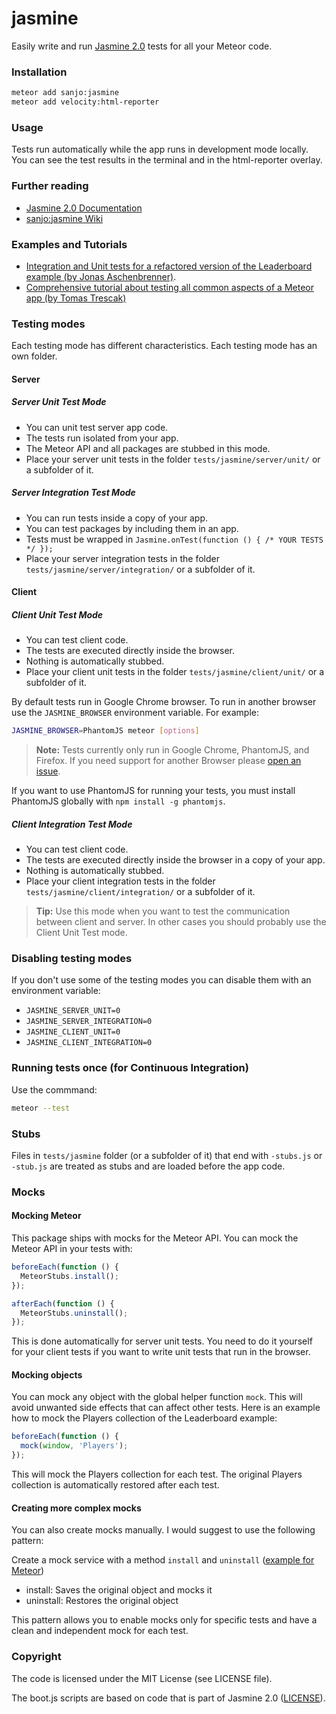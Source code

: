# jasmine

Easily write and run [Jasmine 2.0](http://jasmine.github.io/2.0/introduction.html) tests for all your Meteor code.

### Installation

```bash
meteor add sanjo:jasmine
meteor add velocity:html-reporter
```

### Usage

Tests run automatically while the app runs in development mode locally.
You can see the test results in the terminal and in the html-reporter overlay.

### Further reading

* [Jasmine 2.0 Documentation](http://jasmine.github.io/2.0/introduction.html)
* [sanjo:jasmine Wiki](https://github.com/Sanjo/meteor-jasmine/wiki)

### Examples and Tutorials

* [Integration and Unit tests for a refactored version of the Leaderboard example (by Jonas Aschenbrenner)](https://github.com/meteor-velocity/velocity-example/tree/jasmine-only/tests/jasmine/).
* [Comprehensive tutorial about testing all common aspects of a Meteor app (by Tomas Trescak)](http://doctorllama.wordpress.com/2014/09/22/bullet-proof-internationalised-meteor-applications-with-velocity-unit-testing-integration-testing-and-jasmine/)

### Testing modes

Each testing mode has different characteristics. Each testing mode has an own folder.

#### Server

##### Server Unit Test Mode

* You can unit test server app code.
* The tests run isolated from your app.
* The Meteor API and all packages are stubbed in this mode.
* Place your server unit tests in the folder `tests/jasmine/server/unit/` or a subfolder of it.

##### Server Integration Test Mode

* You can run tests inside a copy of your app.
* You can test packages by including them in an app.
* Tests must be wrapped in `Jasmine.onTest(function () { /* YOUR TESTS */ });`
* Place your server integration tests in the folder `tests/jasmine/server/integration/` or a subfolder of it.

#### Client

##### Client Unit Test Mode

* You can test client code.
* The tests are executed directly inside the browser.
* Nothing is automatically stubbed.
* Place your client unit tests in the folder `tests/jasmine/client/unit/` or a subfolder of it.

By default tests run in Google Chrome browser. To run in another browser use the `JASMINE_BROWSER` environment variable. For example:

```bash
JASMINE_BROWSER=PhantomJS meteor [options]
```

> __Note:__ Tests currently only run in Google Chrome, PhantomJS, and Firefox. If you need support for another Browser please [open an issue](https://github.com/Sanjo/meteor-jasmine/issues/new).

If you want to use PhantomJS for running your tests, you must install PhantomJS
globally with `npm install -g phantomjs`.

##### Client Integration Test Mode

* You can test client code.
* The tests are executed directly inside the browser in a copy of your app.
* Nothing is automatically stubbed.
* Place your client integration tests in the folder `tests/jasmine/client/integration/` or a subfolder of it.

> __Tip:__ Use this mode when you want to test the communication between client and server.
> In other cases you should probably use the Client Unit Test mode.

### Disabling testing modes

If you don't use some of the testing modes you can disable them with an environment variable:

* `JASMINE_SERVER_UNIT=0`
* `JASMINE_SERVER_INTEGRATION=0`
* `JASMINE_CLIENT_UNIT=0`
* `JASMINE_CLIENT_INTEGRATION=0`

### Running tests once (for Continuous Integration)

Use the commmand:

```bash
meteor --test
```

### Stubs

Files in `tests/jasmine` folder (or a subfolder of it) that end with `-stubs.js` or `-stub.js` are treated as stubs and are loaded before the app code.

### Mocks

#### Mocking Meteor

This package ships with mocks for the Meteor API. You can mock the Meteor API in your tests with:

```javascript
beforeEach(function () {
  MeteorStubs.install();
});

afterEach(function () {
  MeteorStubs.uninstall();
});
```

This is done automatically for server unit tests.
You need to do it yourself for your client tests if you want to write
unit tests that run in the browser.

#### Mocking objects

You can mock any object with the global helper function `mock`.
This will avoid unwanted side effects that can affect other tests.
Here is an example how to mock the Players collection of the Leaderboard example:

```javascript
beforeEach(function () {
  mock(window, 'Players');
});
```

This will mock the Players collection for each test.
The original Players collection is automatically restored after each test.

#### Creating more complex mocks

You can also create mocks manually. I would suggest to use the following pattern:

Create a mock service with a method `install` and `uninstall` ([example for Meteor](https://github.com/alanning/meteor-stubs/blob/master/index.js))

  * install: Saves the original object and mocks it
  * uninstall: Restores the original object

This pattern allows you to enable mocks only for specific tests and have a clean and independent mock for each test.

### Copyright

The code is licensed under the MIT License (see LICENSE file).

The boot.js scripts are based on code that is part of Jasmine 2.0 ([LICENSE](https://github.com/pivotal/jasmine/blob/v2.0.0/MIT.LICENSE)).
